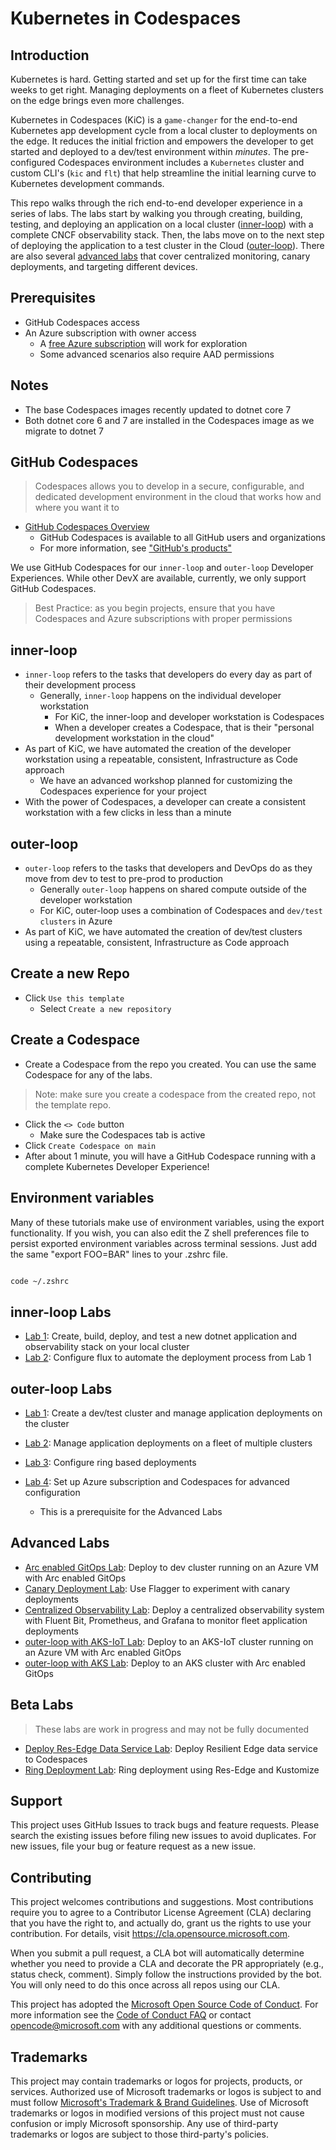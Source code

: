 # Kubernetes in Codespaces

## Introduction

Kubernetes is hard. Getting started and set up for the first time can take weeks to get right. Managing deployments on a fleet of Kubernetes clusters on the edge brings even more challenges.

Kubernetes in Codespaces (KiC) is a `game-changer` for the end-to-end Kubernetes app development cycle from a local cluster to deployments on the edge. It reduces the initial friction and empowers the developer to get started and deployed to a dev/test environment within *minutes*. The pre-configured Codespaces environment includes a `Kubernetes` cluster and custom CLI's (`kic` and `flt`) that help streamline the initial learning curve to Kubernetes development commands.

This repo walks through the rich end-to-end developer experience in a series of labs. The labs start by walking you through creating, building, testing, and deploying an application on a local cluster ([inner-loop](./README.md#inner-loop)) with a complete CNCF observability stack. Then, the labs move on to the next step of deploying the application to a test cluster in the Cloud ([outer-loop](./README.md#outer-loop)). There are also several [advanced labs](./README.md#advanced-labs) that cover centralized monitoring, canary deployments, and targeting different devices.

## Prerequisites

- GitHub Codespaces access
- An Azure subscription with owner access
  - A [free Azure subscription](https://azure.microsoft.com/en-in/free/) will work for exploration
  - Some advanced scenarios also require AAD permissions

## Notes

- The base Codespaces images recently updated to dotnet core 7
- Both dotnet core 6 and 7 are installed in the Codespaces image as we migrate to dotnet 7

## GitHub Codespaces

> Codespaces allows you to develop in a secure, configurable, and dedicated development environment in the cloud that works how and where you want it to

- [GitHub Codespaces Overview](https://docs.github.com/en/codespaces)
  - GitHub Codespaces is available to all GitHub users and organizations
  - For more information, see ["GitHub's products"](https://docs.github.com/en/get-started/learning-about-github/githubs-products)

We use GitHub Codespaces for our `inner-loop` and `outer-loop` Developer Experiences. While other DevX are available, currently, we only support GitHub Codespaces.

> Best Practice: as you begin projects, ensure that you have Codespaces and Azure subscriptions with proper permissions

## inner-loop

- `inner-loop` refers to the tasks that developers do every day as part of their development process
  - Generally, `inner-loop` happens on the individual developer workstation
    - For KiC, the inner-loop and developer workstation is Codespaces
    - When a developer creates a Codespace, that is their "personal development workstation in the cloud"
- As part of KiC, we have automated the creation of the developer workstation using a repeatable, consistent, Infrastructure as Code approach
  - We have an advanced workshop planned for customizing the Codespaces experience for your project
- With the power of Codespaces, a developer can create a consistent workstation with a few clicks in less than a minute

## outer-loop

- `outer-loop` refers to the tasks that developers and DevOps do as they move from dev to test to pre-prod to production
  - Generally `outer-loop` happens on shared compute outside of the developer workstation
  - For KiC, outer-loop uses a combination of Codespaces and `dev/test clusters` in Azure
- As part of KiC, we have automated the creation of dev/test clusters using a repeatable, consistent, Infrastructure as Code approach

## Create a new Repo

- Click `Use this template`
  - Select `Create a new repository`

## Create a Codespace

- Create a Codespace from the repo you created. You can use the same Codespace for any of the labs.

> Note: make sure you create a codespace from the created repo, not the template repo.

- Click the `<> Code` button
  - Make sure the Codespaces tab is active
- Click `Create Codespace on main`
- After about 1 minute, you will have a GitHub Codespace running with a complete Kubernetes Developer Experience!

## Environment variables

Many of these tutorials make use of environment variables, using the export functionality. If you wish, you can also edit the Z shell preferences file to persist exported environment variables across terminal sessions. Just add the same "export FOO=BAR" lines to your .zshrc file.

```bash

code ~/.zshrc

```

## inner-loop Labs

- [Lab 1](./labs/inner-loop.md#inner-loop): Create, build, deploy, and test a new dotnet application and observability stack on your local cluster
- [Lab 2](./labs/inner-loop-flux.md#create-a-new-cluster): Configure flux to automate the deployment process from Lab 1

## outer-loop Labs

- [Lab 1](./labs/outer-loop.md#outer-loop): Create a dev/test cluster and manage application deployments on the cluster
- [Lab 2](./labs/outer-loop-multi-cluster.md#outer-loop-multi-cluster): Manage application deployments on a fleet of multiple clusters
- [Lab 3](./labs/outer-loop-ring-deployment.md#outer-loop-with-ring-based-deployment): Configure ring based deployments

- [Lab 4](./labs/azure-codespaces-setup.md#azure-subscription-and-codespaces-setup): Set up Azure subscription and Codespaces for advanced configuration
  - This is a prerequisite for the Advanced Labs

## Advanced Labs

- [Arc enabled GitOps Lab](./labs/outer-loop-arc-gitops.md#outer-loop-with-arc-enabled-gitops): Deploy to dev cluster running on an Azure VM with Arc enabled GitOps
- [Canary Deployment Lab](./labs/advanced-labs/canary/README.md#automated-canary-deployment-using-flagger): Use Flagger to experiment with canary deployments
- [Centralized Observability Lab](./labs/advanced-labs/monitoring/README.md#centralized-monitoring): Deploy a centralized observability system with Fluent Bit, Prometheus, and Grafana to monitor fleet application deployments
- [outer-loop with AKS-IoT Lab](./labs/advanced-labs/aks-iot/README.md#outer-loop-to-aks-iot): Deploy to an AKS-IoT cluster running on an Azure VM with Arc enabled GitOps
- [outer-loop with AKS Lab](./labs/outer-loop-aks-azure.md#outer-loop-to-aks-on-azure): Deploy to an AKS cluster with Arc enabled GitOps

## Beta Labs

> These labs are work in progress and may not be fully documented

- [Deploy Res-Edge Data Service Lab](./labs/beta-labs/res-edge-labs/deploy-res-edge/README.md#inner-loop-with-res-edge): Deploy Resilient Edge data service to Codespaces
- [Ring Deployment Lab](./labs/beta-labs/res-edge-labs/kustomize/README.md#ring-deployment): Ring deployment using Res-Edge and Kustomize

## Support

This project uses GitHub Issues to track bugs and feature requests. Please search the existing issues before filing new issues to avoid duplicates.  For new issues, file your bug or feature request as a new issue.

## Contributing

This project welcomes contributions and suggestions.  Most contributions require you to agree to a Contributor License Agreement (CLA) declaring that you have the right to, and actually do, grant us the rights to use your contribution. For details, visit <https://cla.opensource.microsoft.com>.

When you submit a pull request, a CLA bot will automatically determine whether you need to provide a CLA and decorate the PR appropriately (e.g., status check, comment). Simply follow the instructions provided by the bot. You will only need to do this once across all repos using our CLA.

This project has adopted the [Microsoft Open Source Code of Conduct](https://opensource.microsoft.com/codeofconduct/). For more information see the [Code of Conduct FAQ](https://opensource.microsoft.com/codeofconduct/faq/) or contact [opencode@microsoft.com](mailto:opencode@microsoft.com) with any additional questions or comments.

## Trademarks

This project may contain trademarks or logos for projects, products, or services. Authorized use of Microsoft trademarks or logos is subject to and must follow [Microsoft's Trademark & Brand Guidelines](https://www.microsoft.com/en-us/legal/intellectualproperty/trademarks/usage/general). Use of Microsoft trademarks or logos in modified versions of this project must not cause confusion or imply Microsoft sponsorship. Any use of third-party trademarks or logos are subject to those third-party's policies.
